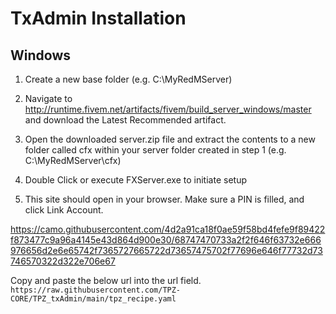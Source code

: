 
# TxAdmin Installation

## Windows

1. Create a new base folder (e.g. C:\MyRedMServer)

2. Navigate to http://runtime.fivem.net/artifacts/fivem/build_server_windows/master and download the Latest Recommended artifact.

3. Open the downloaded server.zip file and extract the contents to a new folder called cfx within your server folder created in step 1 (e.g.  C:\MyRedMServer\cfx)

4. Double Click or execute FXServer.exe to initiate setup

5. This site should open in your browser. Make sure a PIN is filled, and click Link Account.

https://camo.githubusercontent.com/4d2a91ca18f0ae59f58bd4fefe9f89422f873477c9a96a4145e43d864d900e30/68747470733a2f2f646f63732e666976656d2e6e65742f7365727665722d73657475702f77696e646f77732d73746570322d322e706e67


Copy and paste the below url into the url field. `https://raw.githubusercontent.com/TPZ-CORE/TPZ_txAdmin/main/tpz_recipe.yaml`
